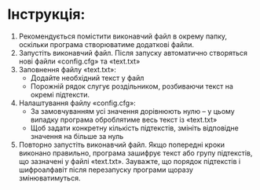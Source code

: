 # Інструкція:

1) Рекомендується помістити виконавчий файл в окрему папку, оскільки програма створюватиме додаткові файли.
2) Запустіть виконавчий файл. Після запуску автоматично створяться нові файли «config.cfg» та «text.txt»
3) Заповнення файлу «text.txt»:
   - Додайте необхідний текст у файл
   - Порожній рядок слугує роздільником, розбиваючи текст на окремі підтексти.
4) Налаштування файлу «config.cfg»:
   - За замовчуванням усі значення дорівнюють нулю – у цьому випадку програма оброблятиме весь текст із «text.txt»
   - Щоб задати конкретну кількість підтекстів, змініть відповідне значення на більше за нуль
5) Повторно запустіть виконавчий файл. Якщо попередні кроки виконано правильно, програма зашифрує текст або групу підтекстів, що зазначені у файлі «text.txt». Зауважте, що порядок підтекстів і шифроалфавіт після перезапуску програми щоразу змінюватимуться.
